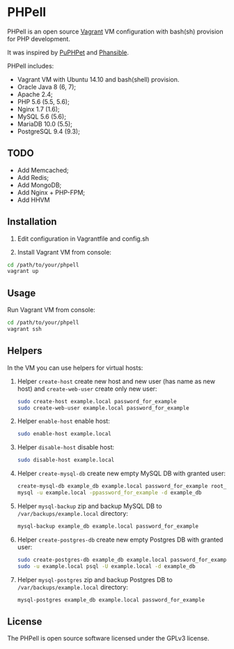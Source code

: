 PHPell
======

PHPell is an open source [Vagrant](https://www.vagrantup.com) VM configuration with bash(sh) provision for PHP development.

It was inspired by [PuPHPet](http://puphpet.com) and [Phansible](http://phansible.com).

PHPell includes:

* Vagrant VM with Ubuntu 14.10 and bash(shell) provision.
* Oracle Java 8 (6, 7);
* Apache 2.4;
* PHP 5.6 (5.5, 5.6);
* Nginx 1.7 (1.6);
* MySQL 5.6 (5.6);
* MariaDB 10.0 (5.5);
* PostgreSQL 9.4 (9.3);

TODO
----

* Add Memcached;
* Add Redis;
* Add MongoDB;
* Add Nginx + PHP-FPM;
* Add HHVM

Installation
------------

1. Edit configuration in Vagrantfile and config.sh

2. Install Vagrant VM from console:

```bash
cd /path/to/your/phpell
vagrant up
```

Usage
-----

Run Vagrant VM from console:

```bash
cd /path/to/your/phpell
vagrant ssh
```

Helpers
-------

In the VM you can use helpers for virtual hosts:

1. Helper `create-host` create new host and new user (has name as new host) and `create-web-user` create only new user:
    
    ```bash
    sudo create-host example.local password_for_example
    sudo create-web-user example.local password_for_example
    ```

2. Helper `enable-host` enable host:

    ```bash
    sudo enable-host example.local
    ```

3. Helper `disable-host` disable host:

    ```bash
    sudo disable-host example.local
    ```

4. Helper `create-mysql-db` create new empty MySQL DB with granted user:

    ```bash
    create-mysql-db example_db example.local password_for_example root_password
    mysql -u example.local -ppassword_for_example -d example_db
    ```

5. Helper `mysql-backup` zip and backup MySQL DB to `/var/backups/example.local` directory:

    ```bash
    mysql-backup example_db example.local password_for_example
    ```

6. Helper `create-postgres-db` create new empty Postgres DB with granted user:

    ```bash
    sudo create-postgres-db example_db example.local password_for_example
    sudo -u example.local psql -U example.local -d example_db
    ```

7. Helper `mysql-postgres` zip and backup Postgres DB to `/var/backups/example.local` directory:

    ```bash
    mysql-postgres example_db example.local password_for_example
    ```

License
-------

The PHPell is open source software licensed under the GPLv3 license.